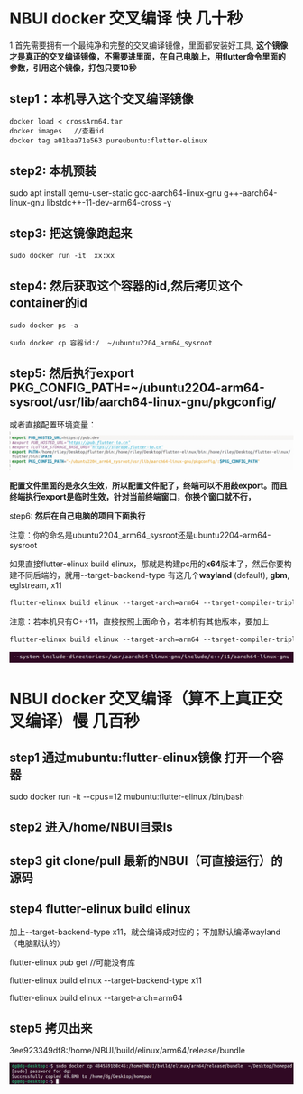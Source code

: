 # NBUI docker 交叉编译 快 几十秒

1.首先需要拥有一个最纯净和完整的交叉编译镜像，里面都安装好工具, **这个镜像才是真正的交叉编译镜像，不需要进里面，在自己电脑上，用flutter命令里面的参数，引用这个镜像，打包只要10秒**

## step1：本机导入这个交叉编译镜像

```apache
docker load < crossArm64.tar
docker images   //查看id
docker tag a01baa71e563 pureubuntu:flutter-elinux
```

## step2: **本机预装**

sudo apt install qemu-user-static gcc-aarch64-linux-gnu g++-aarch64-linux-gnu libstdc++-11-dev-arm64-cross -y

## step3: **把这镜像跑起来**

```apache
sudo docker run -it  xx:xx
```

## step4: **然后获取这个容器的id,然后拷贝这个container的id**

```apache
sudo docker ps -a
```

```apache
sudo docker cp 容器id:/  ~/ubuntu2204_arm64_sysroot
```

## step5: **然后执行export PKG\_CONFIG\_PATH=\~/ubuntu2204-arm64-sysroot/usr/lib/aarch64-linux-gnu/pkgconfig/**

或者直接配置环境变量：![1721802652624](images/docker交叉编译/1721802652624.png)

**配置文件里面的是永久生效，所以配置文件配了，终端可以不用敲export。而且终端执行export是临时生效，针对当前终端窗口，你换个窗口就不行，**

step6: **然后在自己电脑的项目下面执行**

注意：你的命名是ubuntu2204_arm64_sysroot还是ubuntu2204-arm64-sysroot

如果直接flutter-elinux build elinux，那就是构建pc用的**x64**版本了，然后你要构建不同后端的，就用--target-backend-type 有这几个**wayland** (default), **gbm**, eglstream, x11

```apache
flutter-elinux build elinux --target-arch=arm64 --target-compiler-triple=aarch64-linux-gnu --target-sysroot=/home/你电脑用户名/ubuntu2204_arm64_sysroot
```

注意：若本机只有C++11，直接按照上面命令，若本机有其他版本，要加上

```apache
flutter-elinux build elinux --target-arch=arm64 --target-compiler-triple=aarch64-linux-gnu --target-sysroot=/home/riley/ubuntu2204_arm64_sysroot --system-include-directories=/usr/aarch64-linux-gnu/include/c++/11/aarch64-linux-gnu
```

![1721803230590](images/docker交叉编译/1721803230590.png)




# NBUI docker 交叉编译（算不上真正交叉编译）慢  几百秒

## step1 通过mubuntu:flutter-elinux镜像 打开一个容器

sudo docker run -it --cpus=12 mubuntu:flutter-elinux /bin/bash

## step2 进入/home/NBUI目录ls

## step3 git clone/pull 最新的NBUI（可直接运行）的源码

## step4 flutter-elinux build elinux

加上--target-backend-type x11，就会编译成对应的；不加默认编译wayland（电脑默认的）

flutter-elinux pub get             //可能没有库

flutter-elinux build elinux  --target-backend-type x11

flutter-elinux build elinux --target-arch=arm64

## step5 拷贝出来

3ee923349df8:/home/NBUI/build/elinux/arm64/release/bundle

![1721294852111](images/docker交叉编译/1721294852111.png)

